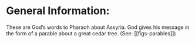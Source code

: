 # General Information:

These are God’s words to Pharaoh about Assyria. God gives his message in the form of a parable about a great cedar tree. (See: [[figs-parables]])